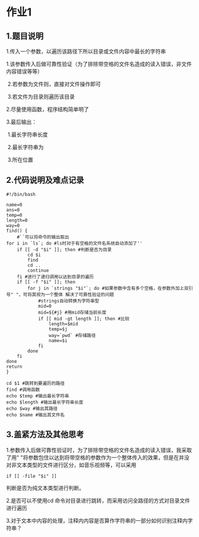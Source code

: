 # 作业1

## 1.题目说明

1.传入一个参数，以遍历该路径下所以目录或文件内容中最长的字符串

​	1.该参数传入后做可靠性验证（为了排除带空格的文件名造成的读入错误，非文件内容错误等等）

​	2.若参数为文件则，直接对文件操作即可

​	3.若文件为目录则遍历该目录

2.尽量使用函数，程序结构简单明了

3.最后输出：

​	1.最长字符串长度

​	2.最长字符串为

​	3.所在位置

## 2.代码说明及难点记录

```shell
#!/bin/bash

name=0
ans=0
temp=0
length=0
way=0
find() {
    #``可以将命令的输出取出
for i in `ls`; do #ls时对于有空格的文件名系统自动添加了''
    if [[ -d "$i" ]]; then #判断是否为目录
        cd $i
        find
        cd ..
        continue
    fi #进行了递归调用以达到目录的遍历
    if [[ -f "$i" ]]; then
        for j in `strings "$i"`; do #如果参数中含有多个空格，在参数外加上双引号" "，可将其视为一个整体 解决了可靠性验证的问题
            #strings自动转换为字符串型
		    mid=0
		    mid=${#j} #用mid存储当前长度
		    if [[ mid -gt length ]]; then #比较 
                length=$mid
                temp=$j
                way=`pwd` #存储路径
                name=$i
            fi
	    done
    fi
done
return
}

cd $1 #跳转到要遍历的路径
find #调用函数
echo $temp #输出最长字符串
echo $length #输出最长字符串长度
echo $way #输出其路径
echo $name #输出其文件名
```





## 3.盖紧方法及其他思考

1.参数传入后做可靠性验证时，为了排除带空格的文件名造成的读入错误，我采取了用" "将参数包住以达到将带空格的参数作为一个整体传入的效果，但是在并没对非文本类型的文件进行区分，如音乐视频等，可以采用

```shell
if [[ -file "$i" ]]
```

判断是否为纯文本类型进行判断。

2.是否可以不使用cd 命令对目录进行跳转，而采用访问全路径的方式对目录文件进行遍历

3.对于文本中内容的处理，注释内内容是否算作字符串的一部分如何识别注释内字符串？